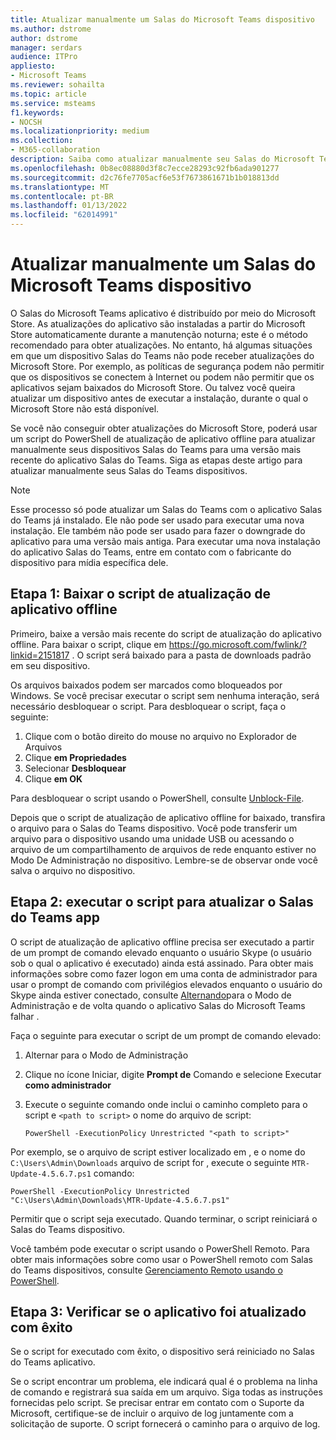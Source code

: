 ```yaml
---
title: Atualizar manualmente um Salas do Microsoft Teams dispositivo
ms.author: dstrome
author: dstrome
manager: serdars
audience: ITPro
appliesto:
- Microsoft Teams
ms.reviewer: sohailta
ms.topic: article
ms.service: msteams
f1.keywords:
- NOCSH
ms.localizationpriority: medium
ms.collection:
- M365-collaboration
description: Saiba como atualizar manualmente seu Salas do Microsoft Teams para uma versão específica.
ms.openlocfilehash: 0b8ec08880d3f8c7ecce28293c92fb6ada901277
ms.sourcegitcommit: d2c76fe7705acf6e53f7673861671b1b018813dd
ms.translationtype: MT
ms.contentlocale: pt-BR
ms.lasthandoff: 01/13/2022
ms.locfileid: "62014991"
---
```

# <a name="manually-update-a-microsoft-teams-rooms-device"></a>Atualizar manualmente um Salas do Microsoft Teams dispositivo

O Salas do Microsoft Teams aplicativo é distribuído por meio do Microsoft Store. As atualizações do aplicativo são instaladas a partir do Microsoft Store automaticamente durante a manutenção noturna; este é o método recomendado para obter atualizações. No entanto, há algumas situações em que um dispositivo Salas do Teams não pode receber atualizações do Microsoft Store. Por exemplo, as políticas de segurança podem não permitir que os dispositivos se conectem à Internet ou podem não permitir que os aplicativos sejam baixados do Microsoft Store. Ou talvez você queira atualizar um dispositivo antes de executar a instalação, durante o qual o Microsoft Store não está disponível.

Se você não conseguir obter atualizações do Microsoft Store, poderá usar um script do PowerShell de atualização de aplicativo offline para atualizar manualmente seus dispositivos Salas do Teams para uma versão mais recente do aplicativo Salas do Teams. Siga as etapas deste artigo para atualizar manualmente seus Salas do Teams dispositivos.

> [!NOTE]
> Esse processo só pode atualizar um Salas do Teams com o aplicativo Salas do Teams já instalado. Ele não pode ser usado para executar uma nova instalação. Ele também não pode ser usado para fazer o downgrade do aplicativo para uma versão mais antiga. Para executar uma nova instalação do aplicativo Salas do Teams, entre em contato com o fabricante do dispositivo para mídia específica dele.

## <a name="step-1-download-the-offline-app-update-script"></a>Etapa 1: Baixar o script de atualização de aplicativo offline

Primeiro, baixe a versão mais recente do script de atualização do aplicativo offline. Para baixar o script, clique em <https://go.microsoft.com/fwlink/?linkid=2151817> . O script será baixado para a pasta de downloads padrão em seu dispositivo.

Os arquivos baixados podem ser marcados como bloqueados por Windows. Se você precisar executar o script sem nenhuma interação, será necessário desbloquear o script. Para desbloquear o script, faça o seguinte:

1. Clique com o botão direito do mouse no arquivo no Explorador de Arquivos
2. Clique **em Propriedades**
3. Selecionar **Desbloquear**
4. Clique **em OK**

Para desbloquear o script usando o PowerShell, consulte [Unblock-File](/powershell/module/microsoft.powershell.utility/unblock-file?view=powershell-7.1).

Depois que o script de atualização de aplicativo offline for baixado, transfira o arquivo para o Salas do Teams dispositivo. Você pode transferir um arquivo para o dispositivo usando uma unidade USB ou acessando o arquivo de um compartilhamento de arquivos de rede enquanto estiver no Modo De Administração no dispositivo. Lembre-se de observar onde você salva o arquivo no dispositivo.

## <a name="step-2-run-the-script-to-update-the-teams-rooms-app"></a>Etapa 2: executar o script para atualizar o Salas do Teams app

O script de atualização de aplicativo offline precisa ser executado a partir de um prompt de comando elevado enquanto o usuário Skype (o usuário sob o qual o aplicativo é executado) ainda está assinado. Para obter mais informações sobre como fazer logon em uma conta de administrador para usar o prompt de comando com privilégios elevados enquanto o usuário do Skype ainda estiver conectado, consulte [Alternando](rooms-operations.md#switching-to-admin-mode-and-back-when-the-microsoft-teams-rooms-app-crashes)para o Modo de Administração e de volta quando o aplicativo Salas do Microsoft Teams falhar .

Faça o seguinte para executar o script de um prompt de comando elevado:

1. Alternar para o Modo de Administração
2. Clique no ícone Iniciar, digite **Prompt de** Comando e selecione Executar **como administrador**
3. Execute o seguinte comando onde inclui o caminho completo para o script e `<path to script>` o nome do arquivo de script:

    ```console
    PowerShell -ExecutionPolicy Unrestricted "<path to script>"
    ```

Por exemplo, se o arquivo de script estiver localizado em , e o nome do `C:\Users\Admin\Downloads` arquivo de script for , execute o seguinte `MTR-Update-4.5.6.7.ps1` comando:

```console
PowerShell -ExecutionPolicy Unrestricted "C:\Users\Admin\Downloads\MTR-Update-4.5.6.7.ps1"
```

Permitir que o script seja executado. Quando terminar, o script reiniciará o Salas do Teams dispositivo.

Você também pode executar o script usando o PowerShell Remoto. Para obter mais informações sobre como usar o PowerShell remoto com Salas do Teams dispositivos, consulte [Gerenciamento Remoto usando o PowerShell](rooms-operations.md#remote-management-using-powershell).

## <a name="step-3-verify-the-app-has-been-updated-successfully"></a>Etapa 3: Verificar se o aplicativo foi atualizado com êxito

Se o script for executado com êxito, o dispositivo será reiniciado no Salas do Teams aplicativo.

Se o script encontrar um problema, ele indicará qual é o problema na linha de comando e registrará sua saída em um arquivo. Siga todas as instruções fornecidas pelo script. Se precisar entrar em contato com o Suporte da Microsoft, certifique-se de incluir o arquivo de log juntamente com a solicitação de suporte. O script fornecerá o caminho para o arquivo de log.
